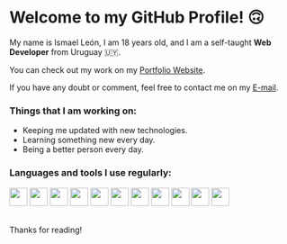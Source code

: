 # Welcome to my GitHub Profile! 🙃
My name is Ismael León, I am 18 years old, and I am a self-taught **Web Developer** from Uruguay 🇺🇾.
<br />

You can check out my work on my [Portfolio Website](https://ismaelleon.github.io).

If you have any doubt or comment, feel free to contact me on my [E-mail](mailto:Ismaelleon@protonmail.com).
<br />

### Things that I am working on:
 - Keeping me updated with new technologies.
 - Learning something new every day.
 - Being a better person every day.

### Languages and tools I use regularly:
<div>
  <img src="https://cdn.jsdelivr.net/gh/devicons/devicon/icons/css3/css3-plain-wordmark.svg" width="32px" />
  <img src="https://cdn.jsdelivr.net/gh/devicons/devicon/icons/flask/flask-original.svg" width="32px" />
  <img src="https://cdn.jsdelivr.net/gh/devicons/devicon/icons/graphql/graphql-plain.svg" width="32px" />
  <img src="https://cdn.jsdelivr.net/gh/devicons/devicon/icons/html5/html5-original.svg" width="32px" />
  <img src="https://cdn.jsdelivr.net/gh/devicons/devicon/icons/javascript/javascript-plain.svg" width="32px" />
  <img src="https://cdn.jsdelivr.net/gh/devicons/devicon/icons/mongodb/mongodb-original.svg" width="32px" />
  <img src="https://cdn.jsdelivr.net/gh/devicons/devicon/icons/nodejs/nodejs-original.svg" width="32px" />
  <img src="https://cdn.jsdelivr.net/gh/devicons/devicon/icons/python/python-original.svg" width="32px" />
  <img src="https://cdn.jsdelivr.net/gh/devicons/devicon/icons/react/react-original.svg" width="32px" />
  <img src="https://cdn.jsdelivr.net/gh/devicons/devicon/icons/typescript/typescript-original.svg" width="32px" />
  <img src="https://cdn.jsdelivr.net/gh/devicons/devicon/icons/vim/vim-original.svg" width="32px" />
</div>
<br />

Thanks for reading!

